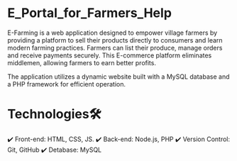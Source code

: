 # E_Portal_for_Farmers_Help
E-Farming is a web application designed to empower village farmers by providing a platform to sell their products directly to consumers and learn modern farming practices. Farmers can list their produce, manage orders and receive payments securely. This E-commerce platform eliminates middlemen, allowing farmers to earn better profits.  

The application utilizes a dynamic website built with a MySQL database and a PHP framework for efficient operation.

#  Technologies🛠️
✔️ Front-end: HTML, CSS, JS.
✔️ Back-end: Node.js, PHP
✔️ Version Control: Git, GitHub
✔️ Detabase: MySQL
